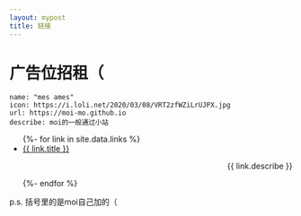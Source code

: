 ```yaml
---
layout: mypost
title: 链接
---
```


# 广告位招租（

```
name: "mes ames"
icon: https://i.loli.net/2020/03/08/VRT2zfWZiLrUJPX.jpg
url: https://moi-mo.github.io
describe: moi的一般通过小站
```

<ul>
  {%- for link in site.data.links %}
  <li>
    <a href="{{ link.url }}" target="_blank" >{{ link.title }}</a><p align="right">{{ link.describe }}</p>
  </li>
  {%- endfor %}
</ul>

p.s. 括号里的是moi自己加的（
